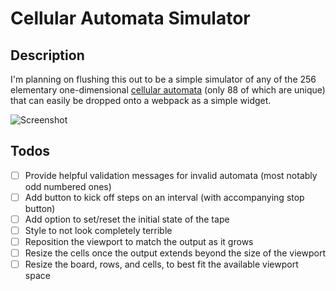 # Cellular Automata Simulator

## Description

I'm planning on flushing this out to be a simple simulator of any of the 256 elementary one-dimensional [cellular automata](https://en.wikipedia.org/wiki/Elementary_cellular_automaton) (only 88 of which are unique) that can easily be dropped onto a webpack as a simple widget.

![Screenshot](http://i.imgur.com/vDLXi78.png)

## Todos

- [ ] Provide helpful validation messages for invalid automata (most notably odd numbered ones)
- [ ] Add button to kick off steps on an interval (with accompanying stop button)
- [ ] Add option to set/reset the initial state of the tape
- [ ] Style to not look completely terrible
- [ ] Reposition the viewport to match the output as it grows
- [ ] Resize the cells once the output extends beyond the size of the viewport
- [ ] Resize the board, rows, and cells, to best fit the available viewport space
